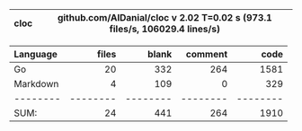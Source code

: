cloc|github.com/AlDanial/cloc v 2.02  T=0.02 s (973.1 files/s, 106029.4 lines/s)
--- | ---

Language|files|blank|comment|code
:-------|-------:|-------:|-------:|-------:
Go|20|332|264|1581
Markdown|4|109|0|329
--------|--------|--------|--------|--------
SUM:|24|441|264|1910
